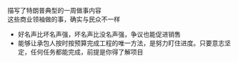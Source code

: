 
描写了特朗普典型的一周做事内容  
这些商业领袖做的事，确实与民众不一样  


- 好名声比坏名声强，坏名声比没名声强，争议也能促进销售
- 能够让承包人按时按预算完成工程的唯一方法，是努力盯住进度。只要意志坚定，任何任务都能完成，前提是你得了解项目
